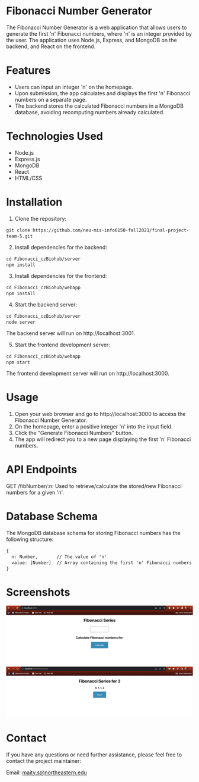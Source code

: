 # Fibonacci Number Generator
The Fibonacci Number Generator is a web application that allows users to generate the first 'n' Fibonacci numbers, where 'n' is an integer provided by the user. The application uses Node.js, Express, and MongoDB on the backend, and React on the frontend.

# Features
+ Users can input an integer 'n' on the homepage.
+ Upon submission, the app calculates and displays the first 'n' Fibonacci numbers on a separate page.
+ The backend stores the calculated Fibonacci numbers in a MongoDB database, avoiding recomputing numbers already calculated.

# Technologies Used
+ Node.js
+ Express.js
+ MongoDB
+ React
+ HTML/CSS

# Installation
1. Clone the repository:
```
git clone https://github.com/neu-mis-info6150-fall2021/final-project-team-5.git
```
2. Install dependencies for the backend:
```
cd Fibonacci_czBiohub/server
npm install
```
3. Install dependencies for the frontend:
```
cd Fibonacci_czBiohub/webapp
npm install
```
4. Start the backend server:
```
cd Fibonacci_czBiohub/server
node server
```
The backend server will run on http://localhost:3001.

5. Start the frontend development server:
```
cd Fibonacci_czBiohub/webapp
npm start
```
The frontend development server will run on http://localhost:3000.
# Usage
1. Open your web browser and go to http://localhost:3000 to access the Fibonacci Number Generator.
2. On the homepage, enter a positive integer 'n' into the input field.
3. Click the "Generate Fibonacci Numbers" button.
4. The app will redirect you to a new page displaying the first 'n' Fibonacci numbers.

# API Endpoints
GET /fibNumber/:n: Used to retrieve/calculate the stored/new Fibonacci numbers for a given 'n'.

# Database Schema
The MongoDB database schema for storing Fibonacci numbers has the following structure:
```
{
  n: Number,       // The value of 'n'
  value: [Number]  // Array containing the first 'n' Fibonacci numbers
}
```
# Screenshots
![Homepage screenshot](https://github.com/SushmitaMaity/Fibonacci_czBiohub/blob/main/Screenshot%202023-08-02%20at%2011.49.38%20AM.png)
![Fibonacci page screenshot](https://github.com/SushmitaMaity/Fibonacci_czBiohub/blob/main/Screenshot%202023-08-02%20at%2011.49.49%20AM.png)

# Contact
If you have any questions or need further assistance, please feel free to contact the project maintainer:

Email: maity.s@northeastern.edu
